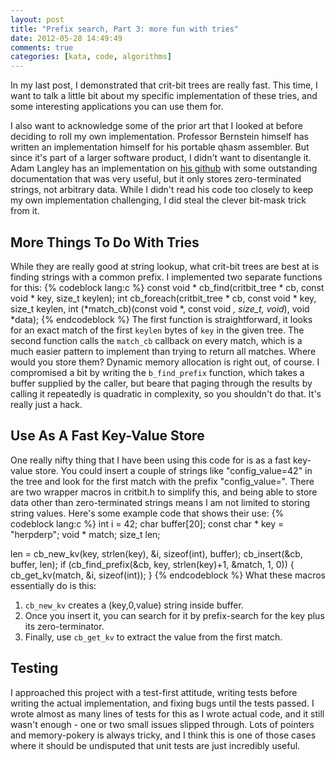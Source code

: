 ```yaml
---
layout: post
title: "Prefix search, Part 3: more fun with tries"
date: 2012-05-28 14:49:49
comments: true
categories: [kata, code, algorithms]
---
```

In my last post, I demonstrated that crit-bit trees are really fast. This time,
I want to talk a little bit about my specific implementation of these tries, and
some interesting applications you can use them for.

I also want to acknowledge some of the prior art that I looked at before
deciding to roll my own implementation. Professor Bernstein himself has written
an implementation himself for his portable qhasm assembler. But since it's part
of a larger software product, I didn't want to disentangle it. Adam Langley has
an implementation on [his github](https://github.com/agl/critbit) with
some outstanding documentation that was very useful, but it only stores
zero-terminated strings, not arbitrary data. While I didn't read his code too
closely to keep my own implementation challenging, I did steal the clever
bit-mask trick from it.

## More Things To Do With Tries

While they are really good at string lookup, what crit-bit trees are best at is
finding strings with a common prefix. I implemented two separate functions for
this:
{% codeblock lang:c %}
const void * cb_find(critbit_tree * cb, const void * key, size_t keylen);
int cb_foreach(critbit_tree * cb, const void * key, size_t keylen,
    int (*match_cb)(const void *, const void *, size_t, void*), void *data);
{% endcodeblock %}
The first function is straightforward, it looks for an exact match of the first
`keylen` bytes of `key` in the given tree. The second function
calls the `match_cb` callback on every match, which is a much easier
pattern to implement than trying to return all matches. Where would you store
them? Dynamic memory allocation is right out, of course. I compromised a bit by
writing the `b_find_prefix` function, which takes a buffer supplied by
the caller, but beare that paging through the results by calling it repeatedly
is quadratic in complexity, so you shouldn't do that. It's really just a hack.

## Use As A Fast Key-Value Store

One really nifty thing that I have been using this code for is as a fast
key-value store. You could insert a couple of strings like "config_value=42" in
the tree and look for the first match with the prefix "config_value=". There are
two wrapper macros in critbit.h to simplify this, and being able to store data
other than zero-terminated strings means I am not limited to storing string
values. Here's some example code that shows their use:
{% codeblock lang:c %}
int i = 42;
char buffer[20];
const char * key = "herpderp";
void * match;
size_t len;

len = cb_new_kv(key, strlen(key), &i, sizeof(int), buffer);
cb_insert(&cb, buffer, len);
if (cb_find_prefix(&cb, key, strlen(key)+1, &match, 1, 0)) {
    cb_get_kv(match, &i, sizeof(int));
}
{% endcodeblock %}
What these macros essentially do is this:

1. `cb_new_kv` creates a (key,0,value) string inside buffer.
2. Once you insert it, you can search for it by prefix-search for the key plus its zero-terminator.
3. Finally, use `cb_get_kv` to extract the value from the first match.

## Testing

I approached this project with a test-first attitude, writing tests before
writing the actual implementation, and fixing bugs until the tests passed. I
wrote almost as many lines of tests for this as I wrote actual code, and it
still wasn't enough - one or two small issues slipped through. Lots of pointers
and memory-pokery is always tricky, and I think this is one of those cases where
it should be undisputed that unit tests are just incredibly useful.
